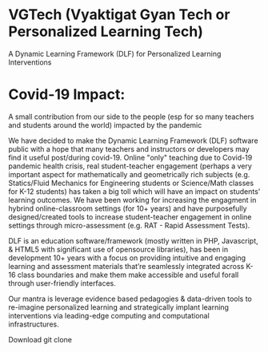 # VGTech (Vyaktigat Gyan Tech or Personalized Learning Tech)
A Dynamic Learning Framework (DLF) for Personalized Learning Interventions 

# Covid-19 Impact: 
A small contribution from our side to the people (esp for so many teachers and students around the world) impacted by the pandemic

We have decided to make the Dynamic Learning Framework (DLF) software public with a hope that many teachers and instructors or developers may find it useful post/during covid-19. Online "only" teaching due to Covid-19 pandemic health crisis, real student-teacher engagement (perhaps a very important aspect for mathematically and geometrically rich subjects (e.g. Statics/Fluid Mechanics for Engineering students or Science/Math classes for K-12 students)  has taken a big toll which will have an impact on students' learning outcomes. We have been working for increasing the engagment in hybrind online-classroom settings (for 10+ years) and have purposefully designed/created tools to increase student-teacher engagement in online settings through micro-assessment (e.g. RAT - Rapid Assessment Tests). 

DLF is an education software/framework (mostly written in PHP, Javascript, & HTML5 with significant use of opensource libraries), has been in development 10+ years with a focus on providing intuitive and engaging learning and assessment materials that’re seamlessly integrated across K-16 class boundaries and make them make accessible and useful forall through user-friendly interfaces. 

Our mantra is leverage evidence based pedagogies & data-driven tools to re-imagine personalized learning and strategically implant learning interventions via leading-edge computing and computational infrastructures.

Download 
git clone 




